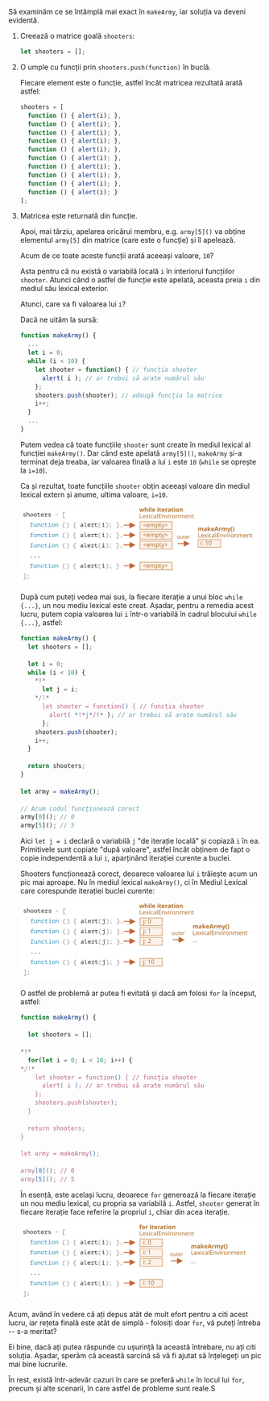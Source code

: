 
Să examinăm ce se întâmplă mai exact în `makeArmy`, iar soluția va deveni evidentă.

1. Creează o matrice goală `shooters`:

    ```js
    let shooters = [];
    ```
2. O umple cu funcții prin `shooters.push(function)` în buclă.

    Fiecare element este o funcție, astfel încât matricea rezultată arată astfel:

    ```js no-beautify
    shooters = [
      function () { alert(i); },
      function () { alert(i); },
      function () { alert(i); },
      function () { alert(i); },
      function () { alert(i); },
      function () { alert(i); },
      function () { alert(i); },
      function () { alert(i); },
      function () { alert(i); },
      function () { alert(i); }
    ];
    ```

3. Matricea este returnată din funcție.
    
    Apoi, mai târziu, apelarea oricărui membru, e.g. `army[5]()` va obține elementul `army[5]` din matrice (care este o funcție) și îl apelează.
    
    Acum de ce toate aceste funcții arată aceeași valoare, `10`?
    
    Asta pentru că nu există o variabilă locală `i` în interiorul funcțiilor `shooter`. Atunci când o astfel de funcție este apelată, aceasta preia `i` din mediul său lexical exterior.
    
    Atunci, care va fi valoarea lui `i`?
    
    Dacă ne uităm la sursă:
    
    ```js
    function makeArmy() {
      ...
      let i = 0;
      while (i < 10) {
        let shooter = function() { // funcția shooter
          alert( i ); // ar trebui să arate numărul său
        };
        shooters.push(shooter); // adaugă funcția la matrice
        i++;
      }
      ...
    }
    ```
    
    Putem vedea că toate funcțiile `shooter` sunt create în mediul lexical al funcției `makeArmy()`. Dar când este apelată `army[5]()`, `makeArmy` și-a terminat deja treaba, iar valoarea finală a lui `i` este `10` (`while` se oprește la `i=10`).
    
   Ca și rezultat, toate funcțiile `shooter` obțin aceeași valoare din mediul lexical extern și anume, ultima valoare, `i=10`.
    
    ![](lexenv-makearmy-empty.svg)
    
    După cum puteți vedea mai sus, la fiecare iterație a unui bloc `while {...}`, un nou mediu lexical este creat. Așadar, pentru a remedia acest lucru, putem copia valoarea lui `i` într-o variabilă în cadrul blocului `while {...}`, astfel:
    
    ```js run
    function makeArmy() {
      let shooters = [];
    
      let i = 0;
      while (i < 10) {
        *!*
          let j = i;
        */!*
          let shooter = function() { // funcția shooter
            alert( *!*j*/!* ); // ar trebui să arate numărul său
          };
        shooters.push(shooter);
        i++;
      }
    
      return shooters;
    }
    
    let army = makeArmy();
    
    // Acum codul funcționează corect
    army[0](); // 0
    army[5](); // 5
    ```
    
    Aici `let j = i` declară o variabilă `j` "de iterație locală" și copiază `i` în ea. Primitivele sunt copiate "după valoare", astfel încât obținem de fapt o copie independentă a lui `i`, aparținând iterației curente a buclei.
    
    Shooters funcționează corect, deoarece valoarea lui `i` trăiește acum un pic mai aproape. Nu în mediul lexical `makeArmy()`, ci în Mediul Lexical care corespunde iterației buclei curente:
    
    ![](lexenv-makearmy-while-fixed.svg)
    
    O astfel de problemă ar putea fi evitată și dacă am folosi `for` la început, astfel:
    
    ```js run demo
    function makeArmy() {
    
      let shooters = [];
    
    *!*
      for(let i = 0; i < 10; i++) {
    */!*
        let shooter = function() { // funcția shooter
          alert( i ); // ar trebui să arate numărul său
        };
        shooters.push(shooter);
      }
    
      return shooters;
    }
    
    let army = makeArmy();
    
    army[0](); // 0
    army[5](); // 5
    ```
    
    În esență, este același lucru, deoarece `for` generează la fiecare iterație un nou mediu lexical, cu propria sa variabilă `i`. Astfel, `shooter` generat în fiecare iterație face referire la propriul `i`, chiar din acea iterație.
    
    ![](lexenv-makearmy-for-fixed.svg)

Acum, având în vedere că ați depus atât de mult efort pentru a citi acest lucru, iar rețeta finală este atât de simplă - folosiți doar `for`, vă puteți întreba -- s-a meritat?

Ei bine, dacă ați putea răspunde cu ușurință la această întrebare, nu ați citi soluția. Așadar, sperăm că această sarcină să vă fi ajutat să înțelegeți un pic mai bine lucrurile. 

În rest, există într-adevăr cazuri în care se preferă `while` în locul lui `for`, precum și alte scenarii, în care astfel de probleme sunt reale.S


